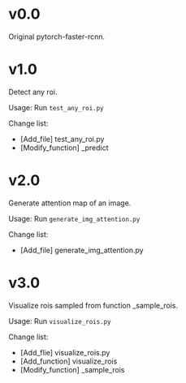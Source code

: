 # v0.0
Original pytorch-faster-rcnn.

# v1.0  
Detect any roi.

Usage: Run `test_any_roi.py`

Change list:  
- [Add_file] test_any_roi.py
- [Modify_function] _predict

# v2.0  
Generate attention map of an image.

Usage: Run `generate_img_attention.py`  

Change list:  
- [Add_file] generate_img_attention.py

# v3.0
Visualize rois sampled from function _sample_rois.

Usage: Run `visualize_rois.py`

Change list:  
- [Add_flie] visualize_rois.py
- [Add_function] visualize_rois
- [Modify_function] _sample_rois